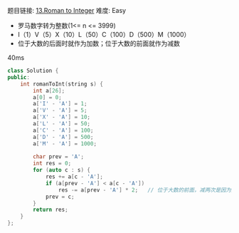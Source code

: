 题目链接: [13.Roman to Integer][1]
难度: Easy

- 罗马数字转为整数(1<= n <= 3999)
- I（1）V（5）X（10）L（50）C（100）D（500）M（1000） 
- 位于大数的后面时就作为加数；位于大数的前面就作为减数

40ms
```cpp
class Solution {
public:
    int romanToInt(string s) {
        int a[26];
        a[0] = 0; 
        a['I' - 'A'] = 1;
        a['V' - 'A'] = 5;
        a['X' - 'A'] = 10;
        a['L' - 'A'] = 50;
        a['C' - 'A'] = 100;
        a['D' - 'A'] = 500;
        a['M' - 'A'] = 1000;
        
        char prev = 'A';
        int res = 0;
        for (auto c : s) {
            res += a[c - 'A'];
            if (a[prev - 'A'] < a[c - 'A']) 
                res -= a[prev - 'A'] * 2;   // 位于大数的前面，减两次是因为之前加过一次
            prev = c;
        }
        return res;
    }
};
```

[1]: https://leetcode.com/problems/roman-to-integer/